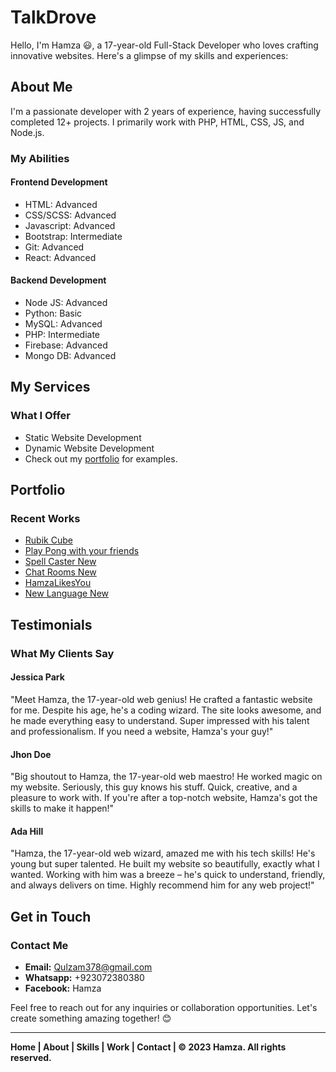 # TalkDrove

Hello, I'm Hamza 😃, a 17-year-old Full-Stack Developer who loves crafting innovative websites. Here's a glimpse of my skills and experiences:

## About Me

I'm a passionate developer with 2 years of experience, having successfully completed 12+ projects. I primarily work with PHP, HTML, CSS, JS, and Node.js.

### My Abilities

#### Frontend Development
- HTML: Advanced
- CSS/SCSS: Advanced
- Javascript: Advanced
- Bootstrap: Intermediate
- Git: Advanced
- React: Advanced

#### Backend Development
- Node JS: Advanced
- Python: Basic
- MySQL: Advanced
- PHP: Intermediate
- Firebase: Advanced
- Mongo DB: Advanced

## My Services

### What I Offer

- Static Website Development
- Dynamic Website Development
- Check out my [portfolio](#portfolio) for examples.

## Portfolio

### Recent Works

- [Rubik Cube](#)
- [Play Pong with your friends](#)
- [Spell Caster New](#)
- [Chat Rooms New](#)
- [HamzaLikesYou](#)
- [New Language New](#)

## Testimonials

### What My Clients Say

#### Jessica Park

"Meet Hamza, the 17-year-old web genius! He crafted a fantastic website for me. Despite his age, he's a coding wizard. The site looks awesome, and he made everything easy to understand. Super impressed with his talent and professionalism. If you need a website, Hamza's your guy!"

#### Jhon Doe

"Big shoutout to Hamza, the 17-year-old web maestro! He worked magic on my website. Seriously, this guy knows his stuff. Quick, creative, and a pleasure to work with. If you're after a top-notch website, Hamza's got the skills to make it happen!"

#### Ada Hill

"Hamza, the 17-year-old web wizard, amazed me with his tech skills! He's young but super talented. He built my website so beautifully, exactly what I wanted. Working with him was a breeze – he's quick to understand, friendly, and always delivers on time. Highly recommend him for any web project!"

## Get in Touch

### Contact Me

- **Email:** Qulzam378@gmail.com
- **Whatsapp:** +923072380380
- **Facebook:** Hamza

Feel free to reach out for any inquiries or collaboration opportunities. Let's create something amazing together! 😊

---

**Home | About | Skills | Work | Contact | © 2023 Hamza. All rights reserved.**